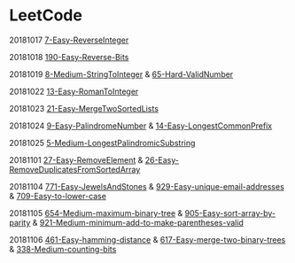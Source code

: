 # LeetCode



20181017 [7-Easy-ReverseInteger](./7-Easy-ReverseInteger.md)

20181018 [190-Easy-Reverse-Bits](./190-Easy-Reverse-Bits.md)

20181019 [8-Medium-StringToInteger](./8-Medium-StringToInteger.md) & [65-Hard-ValidNumber](./65-Hard-ValidNumber.md)

20181022 [13-Easy-RomanToInteger](./13-Easy-RomanToInteger.md)

20181023 [21-Easy-MergeTwoSortedLists](./21-Easy-MergeTwoSortedLists.md)

20181024 [9-Easy-PalindromeNumber](./9-Easy-PalindromeNumber.md) & [14-Easy-LongestCommonPrefix](./14-Easy-LongestCommonPrefix.md)

20181025 [5-Medium-LongestPalindromicSubstring](./5-Medium-LongestPalindromicSubstring.md)

20181101 [27-Easy-RemoveElement](./27-Easy-RemoveElement.md) & [26-Easy-RemoveDuplicatesFromSortedArray](./26-Easy-RemoveDuplicatesFromSortedArray.md)

20181104 [771-Easy-JewelsAndStones](./771-Easy-JewelsAndStones.md) & [929-Easy-unique-email-addresses](./929-Easy-unique-email-addresses.md) & [709-Easy-to-lower-case](./709-Easy-to-lower-case.md)

20181105 [654-Medium-maximum-binary-tree](./654-Medium-maximum-binary-tree.md) & [905-Easy-sort-array-by-parity](./905-Easy-sort-array-by-parity.md) & [921-Medium-minimum-add-to-make-parentheses-valid](./921-Medium-minimum-add-to-make-parentheses-valid.md)

20181106 [461-Easy-hamming-distance](./461-Easy-hamming-distance.md) & [617-Easy-merge-two-binary-trees](./617-Easy-merge-two-binary-trees.md) & [338-Medium-counting-bits](./338-Medium-counting-bits.md)
